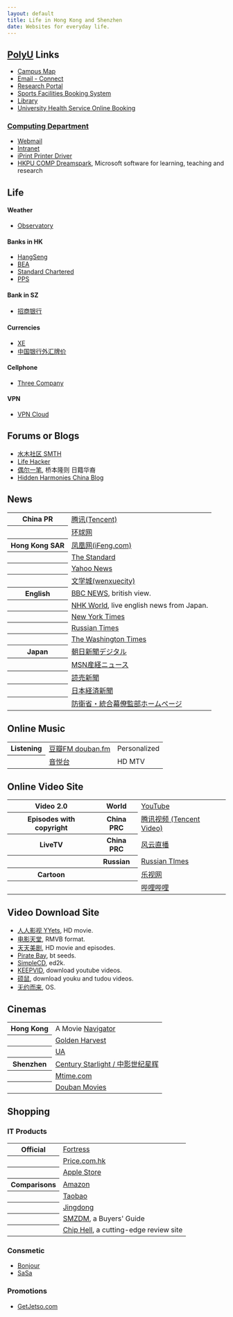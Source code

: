 ```yaml
---
layout: default
title: Life in Hong Kong and Shenzhen
date: Websites for everyday life.
---
```


<article class="post">

## [PolyU](http://www.polyu.edu.hk/cpa/polyu/index.php) Links

+ [Campus Map](http://www.polyu.edu.hk/fmo/eMap/map.php)    
+ [Email - Connect](https://login.live.com/login.srf?cbcxt=out&vv=910&wa=wsignin1.0&wtrealm=urn:federation:MicrosoftOnline&wctx=wa%3Dwsignin1.0%26rpsnv%3D2%26ct%3D1340602759%26rver%3D6.1.6206.0%26wp%3DMBI_KEY%26wreply%3Dhttps:%252F%252Fwww.outlook.com%252Fowa%252F%26id%3D260563%26CBCXT%3Dout)   
+ [Research Portal](https://www40.polyu.edu.hk/rostudportal/tologin.do)   
+ [Sports Facilities Booking System](https://www40.polyu.edu.hk/saosport/)
+ [Library](http://www.lib.polyu.edu.hk/)    
+ [University Health Service Online Booking](https://uhsappt.polyu.edu.hk/)

### [Computing Department](http://www.comp.polyu.edu.hk/en/home/index.php)  

+ [Webmail](https://webmail.comp.polyu.edu.hk/roundcubemail/)     
+ [Intranet](https://intranet.comp.polyu.edu.hk/)  
+ [iPrint Printer Driver](http://sfps.comp.polyu.edu.hk/ipp)   
+ [HKPU COMP Dreamspark](https://dreamspark.comp.polyu.edu.hk/auth/auth.cgi?action=signin), Microsoft software for learning, teaching and research

## Life

#### Weather

+ [Observatory](http://www.hko.gov.hk/wxinfo/currwx/fndc.htm)

#### Banks in HK

+ [HangSeng](https://e-banking1.hangseng.com)
+ [BEA](https://mobile.hkbea-cyberbanking.com/servlet/FRLogon)
+ [Standard Chartered](https://ibank.standardchartered.com.hk/nfs/login.htm)
+ [PPS](https://www.ppshk.com/hkt/revamp2/Chinese/LoginPage.html)

#### Bank in SZ

+ [招商银行](https://www.cmbchina.com/)

#### Currencies

+ [XE](http://www.xe.com/zh-CN/currencyconverter/convert/?Amount=100&From=HKD&To=CNY)
+ [中国银行外汇牌价](http://www.boc.cn/sourcedb/whpj/)

#### Cellphone

+ [Three Company](https://www.three.com.hk/appCS2/my3Account.do?lang=chi&appId=appCSCheckBill)

#### VPN

+ [VPN Cloud](http://www.vpncloud.me)

## Forums or Blogs

+ [水木社区 SMTH](http://www.newsmth.net)
+ [Life Hacker](http://lifehacker.com/)
+ [偶尔一笔](http://blog.ifeng.com/4177985.html), 桥本隆则 日籍华裔
+ [Hidden Harmonies China Blog](http://blog.hiddenharmonies.org/)

## News
<table>
<tbody>
    <tr>
        <th>China PR</th>
        <td><a href="http://news.qq.com">腾讯(Tencent)</a></td>
    </tr>
    <tr>
        <th></th>
        <td><a href="http://www.huanqiu.com">环球网</a></td>
    </tr>
    <tr>
        <th>Hong Kong SAR</th>
        <td><a href="http://www.ifeng.com">凤凰网(iFeng.com)</a></td>
    </tr>
    <tr>
        <th></th>
        <td><a href="http://www.thestandard.com.hk">The Standard</a></td>
    </tr>
    <tr>
        <th></th>
        <td><a href="http://news.yahoo.com">Yahoo News</a></td>
    </tr>
    <tr>
        <th></th>
        <td><a href="http://www.wenxuecity.com">文学城(wenxuecity)</a></td>
    </tr>
    <tr>
        <th>English</th>
        <td><a href="http://www.bbc.co.uk/news">BBC NEWS</a>, british view.</td>
    </tr>
    <tr>
        <th></th>
        <td><a href="http://www3.nhk.or.jp/nhkworld">NHK World</a>, live english news from Japan.</td>
    </tr>
    <tr>
        <th></th>
        <td><a href="http://www.nytimes.com">New York Times</a></td>
    </tr>
    <tr>
        <th></th>
        <td><a href="http://rt.com">Russian Times</a></td>
    </tr>
    <tr>
        <th></th>
        <td><a href="http://www.washingtontimes.com">The Washington Times</a></td>
    </tr>
    <tr>
        <th>Japan</th>
        <td><a href="http://www.asahi.com">朝日新聞デジタル</a></td>
    </tr>
    <tr>
        <th></th>
        <td><a href="http://sankei.jp.msn.com">MSN産経ニュース</a></td>
    </tr>
     <tr>
        <th></th>
        <td><a href="http://www.yomiuri.co.jp">読売新聞</a></td>
    </tr>
     <tr>
        <th></th>
        <td><a href="http://www.nikkei.com">日本経済新聞</a></td>
    </tr>
     <tr>
        <th></th>
        <td><a href="http://www.mod.go.jp/js/Press/press2014.htm">防衛省・統合幕僚監部ホームページ</a></td>
    </tr>
</tbody>
</table>

## Online Music

<table>
<tbody>
    <tr><th>Listening</th><td><a href="http://douban.fm/">豆瓣FM douban.fm</a></td><td>Personalized</td></tr>
    <tr><th>         </th><td><a href="http://www.yinyuetai.com/">音悦台  </a></td><td>HD MTV</td></tr>
</tbody>
</table>

## Online Video Site

<table>
<tbody>
    <tr><th>Video 2.0</th><th>World</th><td><a href="http://www.youtube.com">YouTube</a></td></tr>
    <tr><th>Episodes with copyright</th><th>China PRC</th><td><a href="http://v.qq.com/">腾讯视频 (Tencent Video)</a></td></tr>
     <tr><th>LiveTV</th><th>China PRC</th><td><a href="http://www.fengyunzhibo.com">风云直播</a></td></tr>
    <tr><th></th><th>Russian</th><td><a href="http://rt.com/on-air">Russian TImes</a></td></tr>
    <tr><th>Cartoon</th><th></th><td><a href="http://www.letv.com">乐视网</a></td></tr>
    <tr><th></th><th></th><td><a href="http://www.bilibili.tv">哔哩哔哩</a></td></tr>
</tbody>
</table>

## Video Download Site

+ <a href="http://www.yyets.com">人人影视 YYets</a>, HD movie.
+ <a href="http://www.dygod.org">电影天堂</a>, RMVB format.
+ <a href="http://www.ttmeiju.com">天天美剧</a>, HD movie and episodes.
+ <a href="http://thepiratebay.se">Pirate Bay</a>, bt seeds.
+ <a href="http://simplecd.me">SimpleCD</a>, ed2k.
+ <a href="http://keepvid.com">KEEPVID</a>, download youtube videos.
+ <a href="http://www.flvcd.com">硕鼠</a>, download youku and tudou videos.
+ <a href="http://zxkh19501.blog.163.com">无约而来</a>, OS.

## Cinemas

<table>
<tbody>
    <tr><th>Hong Kong </th>
        <td>A Movie <a href="http://media.netvigator.com/media/bse/media/home/MVE/MVE_MOV.jsp">Navigator</a></td></tr>
    <tr><th></th>
        <td><a href="http://www.goldenharvest.com">Golden Harvest</a></td></tr>
    <tr><th></th>
        <td><a href="http://www.uacinemas.com.hk/eng/main/HomePage">UA</a></td></tr>
    <tr><th>Shenzhen  </th>
        <td><a href="http://www.szxhfilm.com">Century Starlight / 中影世纪星辉</a></td></tr>
    <tr><th></th>
        <td><a href="http://theater.mtime.com/China_Guangdong_Province_Shenzen">Mtime.com</a></td></tr>
    <tr><th></th>
        <td><a href="http://movie.douban.com/nowplaying/shenzhen">Douban Movies</a></td></tr>
</tbody>
</table>

## Shopping

### IT Products

<table>
<tbody>
    <tr><th>Official  </th>
        <td><a href="http://www.fortress.com.hk">Fortress</a></td></tr>
    <tr><th>          </th>
        <td><a href="http://www.price.com.hk">Price.com.hk</a></td></tr>
    <tr><th>          </th>
        <td><a href="http://store.apple.com/hk-zh">Apple Store</a></td></tr>
    <tr><th>Comparisons</th>
        <td><a href="http://www.amazon.com">Amazon</a></td></tr>
    <tr><th>          </th>
        <td><a href="http://www.taobao.com">Taobao</a></td></tr>
    <tr><th>          </th>
        <td><a href="http://www.360buy.com/">Jingdong</a></td></tr>
    <tr><th>          </th>
        <td><a href="http://www.smzdm.com/">SMZDM</a>, a Buyers' Guide</td></tr>
    <tr><th>          </th>
        <td><a href="http://www.chiphell.com">Chip Hell</a>, a cutting-edge review site</td></tr>
</tbody>
</table>


### Consmetic    
+ [Bonjour](http://www.bonjourhk.com/tc/main.aspx)
+ [SaSa](http://web1.sasa.com/SasaWeb/tch/sasa/home.jsp)

### Promotions    
+ [GetJetso.com](http://www.getjetso.com/)

</article>
